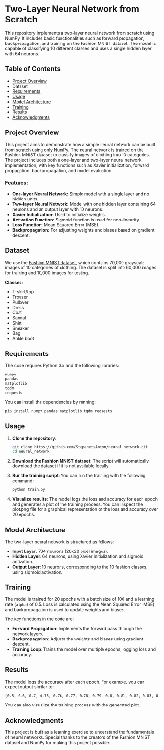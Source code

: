 # Two-Layer Neural Network from Scratch

This repository implements a two-layer neural network from scratch using NumPy. It includes basic functionalities such as forward propagation, backpropagation, and training on the Fashion MNIST dataset. The model is capable of classifying 10 different classes and uses a single hidden layer with 64 neurons.

## Table of Contents
- [Project Overview](#project-overview)
- [Dataset](#dataset)
- [Requirements](#requirements)
- [Usage](#usage)
- [Model Architecture](#model-architecture)
- [Training](#training)
- [Results](#results)
- [Acknowledgments](#acknowledgments)

## Project Overview
This project aims to demonstrate how a simple neural network can be built from scratch using only NumPy. The neural network is trained on the Fashion MNIST dataset to classify images of clothing into 10 categories. The project includes both a one-layer and two-layer neural network implementation, with key functions such as Xavier initialization, forward propagation, backpropagation, and model evaluation.

### Features:
- **One-layer Neural Network:** Simple model with a single layer and no hidden units.
- **Two-layer Neural Network:** Model with one hidden layer containing 64 neurons and an output layer with 10 neurons.
- **Xavier Initialization:** Used to initialize weights.
- **Activation Function:** Sigmoid function is used for non-linearity.
- **Loss Function:** Mean Squared Error (MSE).
- **Backpropagation:** For adjusting weights and biases based on gradient descent.

## Dataset
We use the [Fashion MNIST dataset](https://github.com/zalandoresearch/fashion-mnist), which contains 70,000 grayscale images of 10 categories of clothing. The dataset is split into 60,000 images for training and 10,000 images for testing.

**Classes:**
- T-shirt/top
- Trouser
- Pullover
- Dress
- Coat
- Sandal
- Shirt
- Sneaker
- Bag
- Ankle boot

## Requirements
The code requires Python 3.x and the following libraries:
```bash
numpy
pandas
matplotlib
tqdm
requests
```

You can install the dependencies by running:
```bash
pip install numpy pandas matplotlib tqdm requests
```

## Usage

1. **Clone the repository**:
   ```bash
   git clone https://github.com/StepanetsAnton/neural_network.git
   cd neural_network
   ```
2. **Download the Fashion MNIST dataset**: The script will automatically download the dataset if it is not available locally.

3. **Run the training script**: You can run the training with the following command:
   ```bash
   python train.py
   ```
4. **Visualize results**: The model logs the loss and accuracy for each epoch and generates a plot of the training process. You can inspect the plot.png file for a graphical representation of the loss and accuracy over 20 epochs.

## Model Architecture
The two-layer neural network is structured as follows:
- **Input Layer**: 784 neurons (28x28 pixel images).
- **Hidden Layer**: 64 neurons, using Xavier initialization and sigmoid activation.
- **Output Layer**: 10 neurons, corresponding to the 10 fashion classes, using sigmoid activation.

## Training
The model is trained for 20 epochs with a batch size of 100 and a learning rate (`alpha`) of 0.5. Loss is calculated using the Mean Squared Error (MSE) and backpropagation is used to update weights and biases.

The key functions in the code are:
- **Forward Propagation**: Implements the forward pass through the network layers.
- **Backpropagation**: Adjusts the weights and biases using gradient descent.
- **Training Loop**: Trains the model over multiple epochs, logging loss and accuracy.

## Results
The model logs the accuracy after each epoch. For example, you can expect output similar to:
```bash
[0.5, 0.6, 0.7, 0.75, 0.76, 0.77, 0.78, 0.79, 0.8, 0.81, 0.82, 0.83, 0.84, 0.85, 0.86, 0.87, 0.88, 0.89, 0.9, 0.91]
```
You can also visualize the training process with the generated plot.

## Acknowledgments
This project is built as a learning exercise to understand the fundamentals of neural networks. Special thanks to the creators of the Fashion MNIST dataset and NumPy for making this project possible.
